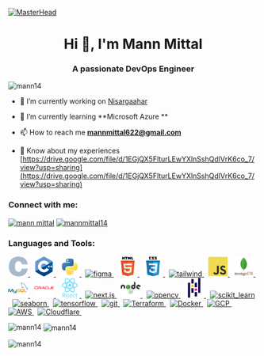 [![MasterHead](https://img.freepik.com/free-vector/development-typographic-header-presenting-content-web-pages-website-layout-composition-color-development-idea-computer-technology-flat-vector-illustration_613284-2493.jpg?w=826&t=st=1704613077~exp=1704613677~hmac=89e151f0c247addbb39ac16d291ccf1960d54d7835c46cb69fdb875917e0c638)](https://github.com/Mann14/Mann14)
<h1 align="center">Hi 👋, I'm Mann Mittal</h1>
<h3 align="center">A passionate DevOps Engineer</h3>
<p align="left"> <img src="https://komarev.com/ghpvc/?username=mann14&label=Profile%20views&color=0e75b6&style=flat" alt="mann14" /> </p>

- 🔭 I’m currently working on [Nisargaahar](https://github.com/Mann14/nisargaahar)

- 🌱 I’m currently learning **Microsoft Azure **

- 📫 How to reach me **mannmittal622@gmail.com**

- 📄 Know about my experiences [https://drive.google.com/file/d/1EGjQX5FlturLEwYXlnSshQdlVrK6co_7/view?usp=sharing](https://drive.google.com/file/d/1EGjQX5FlturLEwYXlnSshQdlVrK6co_7/view?usp=sharing)

<h3 align="left">Connect with me:</h3>
<p align="left">
<a href="https://linkedin.com/in/mann mittal" target="blank"><img align="center" src="https://raw.githubusercontent.com/rahuldkjain/github-profile-readme-generator/master/src/images/icons/Social/linked-in-alt.svg" alt="mann mittal" height="30" width="40" /></a>
<a href="https://www.leetcode.com/mannmittal14" target="blank"><img align="center" src="https://raw.githubusercontent.com/rahuldkjain/github-profile-readme-generator/master/src/images/icons/Social/leet-code.svg" alt="mannmittal14" height="30" width="40" /></a>
</p>

<h3 align="left">Languages and Tools:</h3>
<p align="left"> <a href="https://www.cprogramming.com/" target="_blank" rel="noreferrer"> <img src="https://raw.githubusercontent.com/devicons/devicon/master/icons/c/c-original.svg" alt="c" width="40" height="40"/> </a> &nbsp; <a href="https://www.w3schools.com/cpp/" target="_blank" rel="noreferrer"> <img src="https://raw.githubusercontent.com/devicons/devicon/master/icons/cplusplus/cplusplus-original.svg" alt="cplusplus" width="40" height="40"/> </a> &nbsp; <a href="https://www.python.org" target="_blank" rel="noreferrer"> <img src="https://raw.githubusercontent.com/devicons/devicon/master/icons/python/python-original.svg" alt="python" width="40" height="40"/> </a> &nbsp; <a href="https://www.figma.com/" target="_blank" rel="noreferrer"> <img src="https://www.vectorlogo.zone/logos/figma/figma-icon.svg" alt="figma" width="40" height="40"/> </a> &nbsp; <a href="https://www.w3.org/html/" target="_blank" rel="noreferrer"> <img src="https://raw.githubusercontent.com/devicons/devicon/master/icons/html5/html5-original-wordmark.svg" alt="html5" width="40" height="40"/> </a> &nbsp; <a href="https://www.w3schools.com/css/" target="_blank" rel="noreferrer"> <img src="https://raw.githubusercontent.com/devicons/devicon/master/icons/css3/css3-original-wordmark.svg" alt="css3" width="40" height="40"/> </a>  &nbsp; <a href="https://tailwindcss.com/" target="_blank" rel="noreferrer"> <img src="https://www.vectorlogo.zone/logos/tailwindcss/tailwindcss-icon.svg" alt="tailwind" width="40" height="40"/> </a> &nbsp; <a href="https://developer.mozilla.org/en-US/docs/Web/JavaScript" target="_blank" rel="noreferrer"> <img src="https://raw.githubusercontent.com/devicons/devicon/master/icons/javascript/javascript-original.svg" alt="javascript" width="40" height="40"/> </a> &nbsp; <a href="https://www.mongodb.com/" target="_blank" rel="noreferrer"> <img src="https://raw.githubusercontent.com/devicons/devicon/master/icons/mongodb/mongodb-original-wordmark.svg" alt="mongodb" width="40" height="40"/> </a> &nbsp; <a href="https://www.mysql.com/" target="_blank" rel="noreferrer"> <img src="https://raw.githubusercontent.com/devicons/devicon/master/icons/mysql/mysql-original-wordmark.svg" alt="mysql" width="40" height="40"/> </a> &nbsp; <a href="https://www.oracle.com/" target="_blank" rel="noreferrer"> <img src="https://raw.githubusercontent.com/devicons/devicon/master/icons/oracle/oracle-original.svg" alt="oracle" width="40" height="40"/> </a> &nbsp; <a href="https://reactjs.org/" target="_blank" rel="noreferrer"> <img src="https://raw.githubusercontent.com/devicons/devicon/master/icons/react/react-original-wordmark.svg" alt="react" width="40" height="40"/> </a> &nbsp; <a href="https://nextjs.org/" target="_blank" rel="noreferrer"> <img src= "https://www.svgrepo.com/show/368858/nextjs.svg" style="background: white;" alt="next.js" width="40" height="40"/> </a> &nbsp; <a href="https://nodejs.org" target="_blank" rel="noreferrer"> <img src="https://raw.githubusercontent.com/devicons/devicon/master/icons/nodejs/nodejs-original-wordmark.svg" alt="nodejs" width="40" height="40"/> </a> &nbsp; <a href="https://opencv.org/" target="_blank" rel="noreferrer"> <img src="https://www.vectorlogo.zone/logos/opencv/opencv-icon.svg" alt="opencv" width="40" height="40"/> </a> &nbsp;  <a href="https://pandas.pydata.org/" target="_blank" rel="noreferrer"> <img src="https://raw.githubusercontent.com/devicons/devicon/2ae2a900d2f041da66e950e4d48052658d850630/icons/pandas/pandas-original.svg" alt="pandas" width="40" height="40"/> </a> &nbsp;   <a href="https://scikit-learn.org/" target="_blank" rel="noreferrer"> <img src="https://upload.wikimedia.org/wikipedia/commons/0/05/Scikit_learn_logo_small.svg" alt="scikit_learn" width="40" height="40"/> </a> &nbsp; <a href="https://seaborn.pydata.org/" target="_blank" rel="noreferrer"> <img src="https://seaborn.pydata.org/_images/logo-mark-lightbg.svg" alt="seaborn" width="40" height="40"/> </a> &nbsp; <a href="https://www.tensorflow.org" target="_blank" rel="noreferrer"> <img src="https://www.vectorlogo.zone/logos/tensorflow/tensorflow-icon.svg" alt="tensorflow" width="40" height="40"/> </a> &nbsp; <a href="https://git-scm.com/" target="_blank" rel="noreferrer"> <img src="https://www.vectorlogo.zone/logos/git-scm/git-scm-icon.svg" alt="git" width="40" height="40"/> </a> &nbsp; <a href= "https://developer.hashicorp.com/terraform" target="_blank" rel="noreferrer"> <img src= "https://www.svgrepo.com/show/354444/terraform.svg" style="background: white;" alt="Terraform" width="40" height="40"/> </a> &nbsp; <a href= "https://www.docker.com/" target="_blank" rel="noreferrer"> <img src= "https://www.svgrepo.com/show/331370/docker.svg" alt="Docker" width="40" height="40"/> </a> &nbsp; <a href= "https://cloud.google.com/" target="_blank" rel="noreferrer"> <img src= "https://www.svgrepo.com/show/448223/gcp.svg" alt="GCP" width="40" height="40"/> </a> &nbsp; <a href= "https://aws.amazon.com/" target="_blank" rel="noreferrer"> <img src= "https://www.svgrepo.com/show/374228/aws-opened.svg" alt="AWS" width="40" height="40"/> </a>  &nbsp; <a href= "https://www.cloudflare.com/" target="_blank" rel="noreferrer"> <img src= "https://www.svgrepo.com/show/353564/cloudflare.svg"alt="Cloudflare" width="40" height="40"/> </a>  &nbsp; </p>

<p><img align="left" src="https://github-readme-stats.vercel.app/api/top-langs?username=mann14&show_icons=true&locale=en&layout=compact" alt="mann14" /></p>

<p>&nbsp;<img align="center" src="https://github-readme-stats.vercel.app/api?username=mann14&show_icons=true&locale=en" alt="mann14" /></p>

<p><img align="center" src="https://github-readme-streak-stats.herokuapp.com/?user=mann14&" alt="mann14" /></p>

